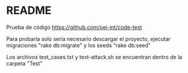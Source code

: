 # README

Prueba de código https://github.com/oei-int/code-test

Para probarla solo sería necesario descargar el proyecto, ejecutar migraciones "rake db:migrate" y los seeds "rake db:seed"

Los archivos test_cases.txt y test-attack.sh se encuentran dentro de la carpeta "Test"
